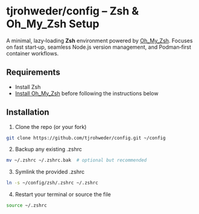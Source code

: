# tjrohweder/config – Zsh & Oh_My_Zsh Setup

A minimal, lazy‑loading **Zsh** environment powered by [Oh_My_Zsh](https://ohmyz.sh/).
Focuses on fast start‑up, seamless Node.js version management, and Podman‑first container workflows.


## Requirements

- Install Zsh
- [Install Oh_My_Zsh](https://ohmyz.sh/#install) before following the instructions below


## Installation

1. Clone the repo (or your fork)
```bash
git clone https://github.com/tjrohweder/config.git ~/config
```
2. Backup any existing .zshrc
```bash
mv ~/.zshrc ~/.zshrc.bak  # optional but recommended
```
3. Symlink the provided .zshrc
```bash
ln -s ~/config/zsh/.zshrc ~/.zshrc
```
4. Restart your terminal or source the file
```bash
source ~/.zshrc
```
